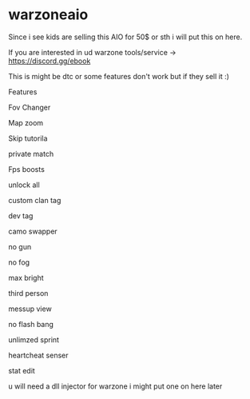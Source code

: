 # warzoneaio
Since i see kids are selling this AIO for 50$ or sth i will put this on here. 

If you are interested in ud warzone tools/service -> https://discord.gg/ebook

This is might be dtc or some features don't work but if they sell it :)

Features

Fov Changer

Map zoom

Skip tutorila

private match

Fps boosts

unlock all

custom clan tag

dev tag

camo swapper

no gun

no fog

max bright

third person

messup view

no flash bang

unlimzed sprint

heartcheat senser

stat edit

u will need a dll injector for warzone i might put one on here later
